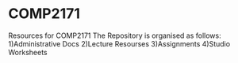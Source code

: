 # COMP2171
Resources for COMP2171
The Repository is organised as follows:
1)Administrative Docs
2)Lecture Resourses
3)Assignments
4)Studio Worksheets
